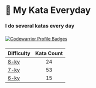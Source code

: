 # 🥋 My Kata Everyday

### I do several katas every day

###

[![Codewarrior Profile Badges](https://www.codewars.com/users/Comediant24/badges/large)](https://www.codewars.com/users/Comediant24)

###

| Difficulty                                                     | Kata Count |
| -------------------------------------------------------------- | :--------: |
| [8-ky](https://github.com/Comediant24/codewars/tree/main/8-ky) |     24     |
| [7-ky](https://github.com/Comediant24/codewars/tree/main/7-ky) |     53     |
| [6-ky](https://github.com/Comediant24/codewars/tree/main/6-ky) |     15     |
